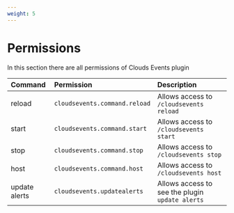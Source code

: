 ```yaml
---
weight: 5
---
```

# Permissions

In this section there are all permissions of Clouds Events plugin

| Command       | Permission                    | Description                                      |
|:--------------|:------------------------------|:-------------------------------------------------|
| reload        | `cloudsevents.command.reload` | Allows access to `/cloudsevents reload`          |  
| start         | `cloudsevents.command.start`  | Allows access to `/cloudsevents start`           | 
| stop          | `cloudsevents.command.stop`   | Allows access to `/cloudsevents stop`            |
| host          | `cloudsevents.command.host`   | Allows access to `/cloudsevents host`            |
| update alerts | `cloudsevents.updatealerts`   | Allows access to see the plugin `update alerts`  |